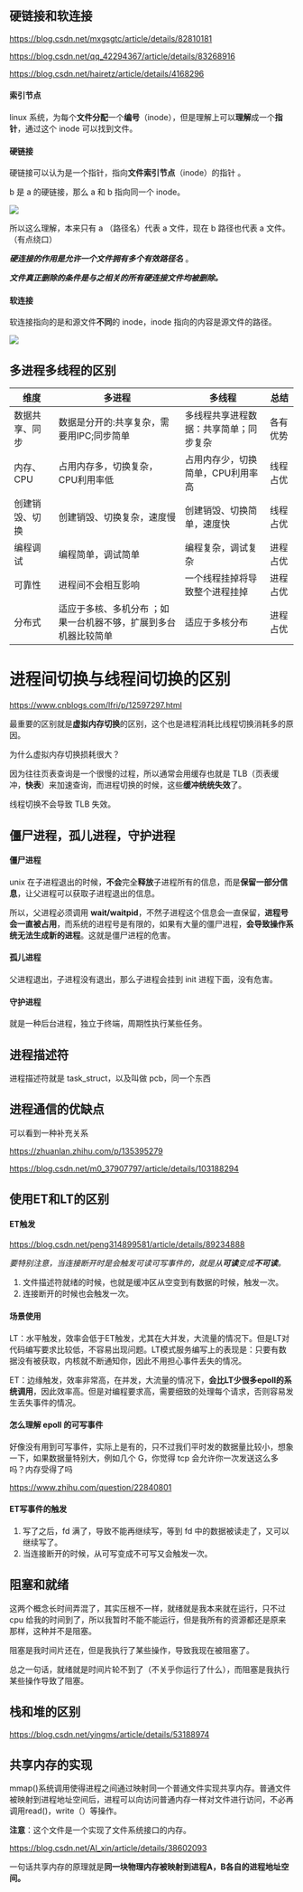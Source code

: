 ## 硬链接和软连接

https://blog.csdn.net/mxgsgtc/article/details/82810181

https://blog.csdn.net/qq_42294367/article/details/83268916

https://blog.csdn.net/hairetz/article/details/4168296

#### 索引节点

linux 系统，为每个**文件分配**一个**编号**（inode），但是理解上可以**理解**成一个**指针**，通过这个 inode 可以找到文件。

#### 硬链接

硬链接可以认为是一个指针，指向**文件索引节点**（inode）的指针 。

b 是 a 的硬链接，那么 a 和 b 指向同一个 inode。

![](C:\Users\78478\Desktop\review\20181022105251701.png)

所以这么理解，本来只有 a （路径名）代表 a 文件，现在 b 路径也代表 a 文件。（有点绕口）

***硬连接的作用是允许一个文件拥有多个有效路径名*** 。

***文件真正删除的条件是与之相关的所有硬连接文件均被删除。***

#### 软连接

软连接指向的是和源文件**不同**的 inode，inode 指向的内容是源文件的路径。

![](C:\Users\78478\Desktop\review\20181022103844736.png)

## 多进程多线程的区别

| 维度           | 多进程                                                       | 多线程                                 | 总结     |
| -------------- | ------------------------------------------------------------ | -------------------------------------- | -------- |
| 数据共享、同步 | 数据是分开的:共享复杂，需要用IPC;同步简单                    | 多线程共享进程数据：共享简单；同步复杂 | 各有优势 |
| 内存、CPU      | 占用内存多，切换复杂，CPU利用率低                            | 占用内存少，切换简单，CPU利用率高      | 线程占优 |
| 创建销毁、切换 | 创建销毁、切换复杂，速度慢                                   | 创建销毁、切换简单，速度快             | 线程占优 |
| 编程调试       | 编程简单，调试简单                                           | 编程复杂，调试复杂                     | 进程占优 |
| 可靠性         | 进程间不会相互影响                                           | 一个线程挂掉将导致整个进程挂掉         | 进程占优 |
| 分布式         | 适应于多核、多机分布 ；如果一台机器不够，扩展到多台机器比较简单 | 适应于多核分布                         | 进程占优 |

# 进程间切换与线程间切换的区别

https://www.cnblogs.com/lfri/p/12597297.html

最重要的区别就是**虚拟内存切换**的区别，这个也是进程消耗比线程切换消耗多的原因。

为什么虚拟内存切换损耗很大？

因为往往页表查询是一个很慢的过程，所以通常会用缓存也就是 TLB（页表缓冲，**快表**）来加速查询，而进程切换的时候，这些**缓冲统统失效**了。

线程切换不会导致 TLB 失效。

## 僵尸进程，孤儿进程，守护进程

#### 僵尸进程

unix 在子进程退出的时候，**不会**完全**释放**子进程所有的信息，而是**保留一部分信息**，让父进程可以获取子进程退出的信息。

所以，父进程必须调用 **wait/waitpid**，不然子进程这个信息会一直保留，**进程号会一直被占用**，而系统的进程号是有限的，如果有大量的僵尸进程，**会导致操作系统无法生成新的进程**。这就是僵尸进程的危害。

#### 孤儿进程

父进程退出，子进程没有退出，那么子进程会挂到 init 进程下面，没有危害。

#### 守护进程

就是一种后台进程，独立于终端，周期性执行某些任务。

## 进程描述符

进程描述符就是 task_struct，以及叫做 pcb，同一个东西

## 进程通信的优缺点

可以看到一种补充关系

https://zhuanlan.zhihu.com/p/135395279

https://blog.csdn.net/m0_37907797/article/details/103188294

## 使用ET和LT的区别

#### ET触发

https://blog.csdn.net/peng314899581/article/details/89234888

*要特别注意，当连接断开时是会触发可读可写事件的，就是从**可读**变成**不可读**。*

1. 文件描述符就绪的时候，也就是缓冲区从空变到有数据的时候，触发一次。
2. 连接断开的时候也会触发一次。

#### 场景使用

LT：水平触发，效率会低于ET触发，尤其在大并发，大流量的情况下。但是LT对代码编写要求比较低，不容易出现问题。LT模式服务编写上的表现是：只要有数据没有被获取，内核就不断通知你，因此不用担心事件丢失的情况。

ET：边缘触发，效率非常高，在并发，大流量的情况下，**会比LT少很多epoll的系统调用**，因此效率高。但是对编程要求高，需要细致的处理每个请求，否则容易发生丢失事件的情况。

#### 怎么理解 epoll 的可写事件

好像没有用到可写事件，实际上是有的，只不过我们平时发的数据量比较小，想象一下，如果数据量特别大，例如几个 G，你觉得 tcp 会允许你一次发送这么多吗？内存受得了吗

https://www.zhihu.com/question/22840801

#### ET写事件的触发

1. 写了之后，fd 满了，导致不能再继续写，等到 fd 中的数据被读走了，又可以继续写了。
2. 当连接断开的时候，从可写变成不可写又会触发一次。

## 阻塞和就绪

这两个概念长时间弄混了，其实压根不一样，就绪就是我本来就在运行，只不过 cpu 给我的时间到了，所以我暂时不能不能运行，但是我所有的资源都还是原来那样，这种并不是阻塞。

阻塞是我时间片还在，但是我执行了某些操作，导致我现在被阻塞了。

总之一句话，就绪就是时间片轮不到了（不关乎你运行了什么），而阻塞是我执行某些操作导致了阻塞。

## 栈和堆的区别

https://blog.csdn.net/yingms/article/details/53188974

## 共享内存的实现

 mmap()系统调用使得进程之间通过映射同一个普通文件实现共享内存。普通文件被映射到进程地址空间后，进程可以向访问普通内存一样对文件进行访问，不必再调用read()，write（）等操作。 

**注意**：这个文件是一个实现了文件系统接口的内存。

https://blog.csdn.net/Al_xin/article/details/38602093

 一句话共享内存的原理就是**同一块物理内存被映射到进程A，B各自的进程地址空间。** 